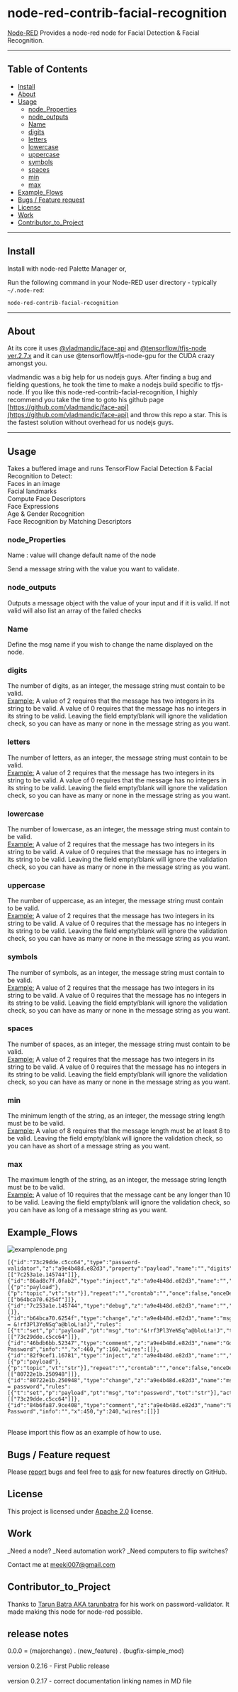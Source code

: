 
node-red-contrib-facial-recognition
===================================


<a href="http://nodered.org" target="_new">Node-RED</a> Provides a node-red node for Facial Detection & Facial Recognition.

---
## Table of Contents
* [Install](#install)
* [About](#About)
* [Usage](#usage)
  * [node_Properties](#node_Properties)
  * [node_outputs](#node_outputs)
  * [Name](#Name)
  * [digits](#digits)
  * [letters](#letters)
  * [lowercase](#lowercase)
  * [uppercase](#uppercase)
  * [symbols](#symbols)
  * [spaces](#spaces)
  * [min](#min)
  * [max](#max)
* [Example_Flows](#Example_Flows)
* [Bugs / Feature request](#bugs--feature-request)
* [License](#license)
* [Work](#work)
* [Contributor_to_Project](#Contributor_of_Project)

---
## Install

Install with node-red Palette Manager or,

Run the following command in your Node-RED user directory - typically `~/.node-red`:

```
node-red-contrib-facial-recognition
```

---
## About

At its core it uses [@vladmandic/face-api](https://www.npmjs.com/package/@vladmandic/face-api) and [@tensorflow/tfjs-node ver.2.7.x](https://www.npmjs.com/package/@tensorflow/tfjs-node) and it can use @tensorflow/tfjs-node-gpu for the CUDA crazy amongst you.

vladmandic was a big help for us nodejs guys. After finding a bug and fielding questions, he took the time to make a nodejs build specific to tfjs-node. If you like this node-red-contrib-facial-recognition, I highly recommend you take the time to goto his github page [https://github.com/vladmandic/face-api](https://github.com/vladmandic/face-api) and throw this repo a star. This is the fastest solution without overhead for us nodejs guys.

---
## Usage

Takes a buffered image and runs TensorFlow Facial Detection & Facial Recognition to Detect:
<br>Faces in an image
<br>Facial landmarks
<br>Compute Face Descriptors
<br>Face Expressions
<br>Age & Gender Recognition
<br>Face Recognition by Matching Descriptors


### node_Properties

Name : value will change default name of the node


Send a message string with the value you want to validate.

### node_outputs

Outputs a message object with the value of your input and if it is valid. If not valid will also list an array of the failed checks

### Name

Define the msg name if you wish to change the name displayed on the node.

### digits

The number of digits, as an integer, the message string must contain to be valid.<br><u>Example:</u> A value of 2 requires that the message has two integers in its string to be valid. A value of 0 requires that the message has no integers in its string to be valid. Leaving the field empty/blank will ignore the validation check, so you can have as many or none in the message string as you want.

### letters

The number of letters, as an integer, the message string must contain to be valid.<br><u>Example:</u> A value of 2 requires that the message has two integers in its string to be valid. A value of 0 requires that the message has no integers in its string to be valid. Leaving the field empty/blank will ignore the validation check, so you can have as many or none in the message string as you want.

### lowercase

The number of lowercase, as an integer, the message string must contain to be valid.<br><u>Example:</u> A value of 2 requires that the message has two integers in its string to be valid. A value of 0 requires that the message has no integers in its string to be valid. Leaving the field empty/blank will ignore the validation check, so you can have as many or none in the message string as you want.

### uppercase

The number of uppercase, as an integer, the message string must contain to be valid.<br><u>Example:</u> A value of 2 requires that the message has two integers in its string to be valid. A value of 0 requires that the message has no integers in its string to be valid. Leaving the field empty/blank will ignore the validation check, so you can have as many or none in the message string as you want.

### symbols

The number of symbols, as an integer, the message string must contain to be valid.<br><u>Example:</u> A value of 2 requires that the message has two integers in its string to be valid. A value of 0 requires that the message has no integers in its string to be valid. Leaving the field empty/blank will ignore the validation check, so you can have as many or none in the message string as you want.

### spaces

The number of spaces, as an integer, the message string must contain to be valid.<br><u>Example:</u> A value of 2 requires that the message has two integers in its string to be valid. A value of 0 requires that the message has no integers in its string to be valid. Leaving the field empty/blank will ignore the validation check, so you can have as many or none in the message string as you want.

### min

The minimum length of the string, as an integer, the message string length must be to be valid.<br><u>Example:</u> A value of 8 requires that the message length must be at least 8 to be valid. Leaving the field empty/blank will ignore the validation check, so you can have as short of a message string as you want.

### max

The maximum length of the string, as an integer, the message string length must be to be valid.<br><u>Example:</u> A value of 10 requires that the message cant be any longer than 10 to be valid. Leaving the field empty/blank will ignore the validation check, so you can have as long of a message string as you want.


## Example_Flows

![examplenode.png](./doc/examplenode.png)

```
[{"id":"73c29dde.c5cc64","type":"password-validator","z":"a9e4b48d.e82d3","property":"payload","name":"","digits":"2","letters":"","lowercase":"","uppercase":"2","symbols":"2","spaces":"0","min":"10","max":"38","x":850,"y":220,"wires":[["7c253a1e.145744"]]},{"id":"86ad8c7f.0fab2","type":"inject","z":"a9e4b48d.e82d3","name":"","props":[{"p":"payload"},{"p":"topic","vt":"str"}],"repeat":"","crontab":"","once":false,"onceDelay":0.1,"topic":"","payload":"","payloadType":"date","x":280,"y":200,"wires":[["b64bca70.6254f"]]},{"id":"7c253a1e.145744","type":"debug","z":"a9e4b48d.e82d3","name":"","active":true,"tosidebar":true,"console":false,"tostatus":false,"complete":"true","targetType":"full","statusVal":"","statusType":"auto","x":810,"y":260,"wires":[]},{"id":"b64bca70.6254f","type":"change","z":"a9e4b48d.e82d3","name":"msg.payload = &!rf3Pl3YeNSq^a@bloL!a!J","rules":[{"t":"set","p":"payload","pt":"msg","to":"&!rf3Pl3YeNSq^a@bloL!a!J","tot":"str"}],"action":"","property":"","from":"","to":"","reg":false,"x":550,"y":200,"wires":[["73c29dde.c5cc64"]]},{"id":"46bdb6bb.52347","type":"comment","z":"a9e4b48d.e82d3","name":"Good Password","info":"","x":460,"y":160,"wires":[]},{"id":"82f9cef1.16781","type":"inject","z":"a9e4b48d.e82d3","name":"","props":[{"p":"payload"},{"p":"topic","vt":"str"}],"repeat":"","crontab":"","once":false,"onceDelay":0.1,"topic":"","payload":"","payloadType":"date","x":280,"y":280,"wires":[["80722e1b.250948"]]},{"id":"80722e1b.250948","type":"change","z":"a9e4b48d.e82d3","name":"msg.payload = password","rules":[{"t":"set","p":"payload","pt":"msg","to":"password","tot":"str"}],"action":"","property":"","from":"","to":"","reg":false,"x":490,"y":280,"wires":[["73c29dde.c5cc64"]]},{"id":"84b6fa87.9ce408","type":"comment","z":"a9e4b48d.e82d3","name":"Bad Password","info":"","x":450,"y":240,"wires":[]}]
```

<br>
Please import this flow as an example of how to use.

<br>


## Bugs / Feature request
Please [report](https://github.com/meeki007/node-red-contrib-ads1x15-raspi/issues) bugs and feel free to [ask](https://github.com/node-red-contrib-ads1x15-raspi/issues) for new features directly on GitHub.


## License
This project is licensed under [Apache 2.0](http://www.apache.org/licenses/LICENSE-2.0) license.


## Work
_Need a node?
_Need automation work?
_Need computers to flip switches?

Contact me at meeki007@gmail.com


## Contributor_to_Project

Thanks to [Tarun Batra AKA tarunbatra](https://github.com/tarunbatra/password-validator) for his work on password-validator. It made making this node for node-red possible.


## release notes ##
0.0.0 = (majorchange) . (new_feature) . (bugfix-simple_mod)
<br>
<br>
version 0.2.16 - First Public release
<br>
<br>
version 0.2.17 - correct documentation linking names in MD file
<br>
<br>
